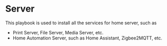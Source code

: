 # Server

This playbook is used to install all the services for home server, such as
- Print Server, File Server, Media Server, etc.
- Home Automation Server, such as Home Assistant, Zigbee2MQTT, etc.

